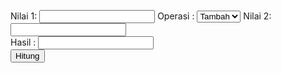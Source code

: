 <!DOCTYPE html>
<html>
<head>
<meta charset="UTF-8">
<title>Belajar jQuery</title>
<script src="jquery-3.6.0.js"></script>
<script>
   $(document).ready(function() {  
	 $("#tombol").click(function() {
        
        var a = parseInt($("#nilai1").val());
        var b = parseInt($("#nilai2").val());
        var operasi = $("#operasi").val();
        var total = $("#hasil").val();
        if(isNaN(a) || isNaN(b)) {
			alert('isi form dengan angka!')					    
	    } else {
	    	if(operasi=="*") {
				$("#hasil").val(a*b);
			}if(operasi=="+") {
                $("#hasil").val(a+b);
            }if(operasi=="/") {
                $("#hasil").val(a/b);
            }if(operasi=="-") {
                $("#hasil").val(a-b);
            }
		}

     })
   });
   </script>
</head>
<body>
	Nilai 1: <input type="text" id="nilai1"> 
	Operasi : <select id="operasi">
				<option value="+">Tambah</option>
				<option value="*">Kali</option>
				<option value="/">Bagi</option>
				<option value="-">Kurang</option>
			  </select>		 
	Nilai 2: <input type="text" id="nilai2"><br/>
	Hasil : <input type="text" id="hasil"><br/>
	<button id="tombol">Hitung</button>
</body>
</html>
